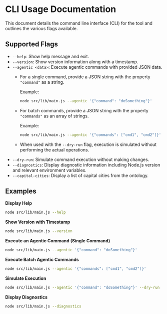 # CLI Usage Documentation

This document details the command line interface (CLI) for the tool and outlines the various flags available.

## Supported Flags

- `--help`: Show help message and exit.
- `--version`: Show version information along with a timestamp.
- `--agentic <data>`: Execute agentic commands with provided JSON data.
  - For a single command, provide a JSON string with the property `"command"` as a string.
    
    Example:
    
    ```bash
    node src/lib/main.js --agentic '{"command": "doSomething"}'
    ```
  
  - For batch commands, provide a JSON string with the property `"commands"` as an array of strings.
    
    Example:
    
    ```bash
    node src/lib/main.js --agentic '{"commands": ["cmd1", "cmd2"]}'
    ```
  
  - When used with the `--dry-run` flag, execution is simulated without performing the actual operations.
- `--dry-run`: Simulate command execution without making changes.
- `--diagnostics`: Display diagnostic information including Node.js version and relevant environment variables.
- `--capital-cities`: Display a list of capital cities from the ontology.

## Examples

**Display Help**

```bash
node src/lib/main.js --help
```

**Show Version with Timestamp**

```bash
node src/lib/main.js --version
```

**Execute an Agentic Command (Single Command)**

```bash
node src/lib/main.js --agentic '{"command": "doSomething"}'
```

**Execute Batch Agentic Commands**

```bash
node src/lib/main.js --agentic '{"commands": ["cmd1", "cmd2"]}'
```

**Simulate Execution**

```bash
node src/lib/main.js --agentic '{"command": "doSomething"}' --dry-run
```

**Display Diagnostics**

```bash
node src/lib/main.js --diagnostics
```
